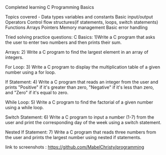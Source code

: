 Completed learning C Programming Basics

Topics covered - Data types
                 variables and constants
                 Basic input/output 
                 Operators
                 Control flow structures(if statements, loops, switch statements)
                 Functions
                 Arrays
                 Pointers
                 Memory management
                 Basic error handling

Tried solving practice questions:
C Basics:
1)Write a C program that asks the user to enter two numbers and then prints their sum.

Arrays: 
2) Write a C program to find the largest element in an array of integers.

For Loop: 
3) Write a C program to display the multiplication table of a given number using a for loop.

If Statement: 
4) Write a C program that reads an integer from the user and prints "Positive" if it's greater than zero, "Negative" if it's less than zero, and "Zero" if it's equal to zero.

While Loop: 
5) Write a C program to find the factorial of a given number using a while loop.

Switch Statement: 
6) Write a C program to input a number (1-7) from the user and print the corresponding day of the week using a switch statement.

Nested If Statement: 
7) Write a C program that reads three numbers from the user and prints the largest number using nested if statements.

link to screenshots : https://github.com/MabelChristy/programming
